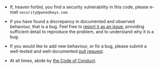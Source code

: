 * If, heaven forbid, you find a security vulnerability in this code, please
  e-mail `security@pwnedkeys.com`.

* If you have found a discrepancy in documented and observed behaviour, that
  is a bug.  Feel free to [report it as an
  issue](https://github.com/pwnedkeys/pwnedkeys-filter/issues), providing
  sufficient detail to reproduce the problem, and to understand why it is
  a bug.

* If you would like to add new behaviour, or fix a bug, please submit a
  well-tested and well-documented [pull
  request](https://github.com/pwnedkeys/pwnedkeys-filter/pulls).

* At all times, abide by [the Code of Conduct](CODE_OF_CONDUCT.md).
